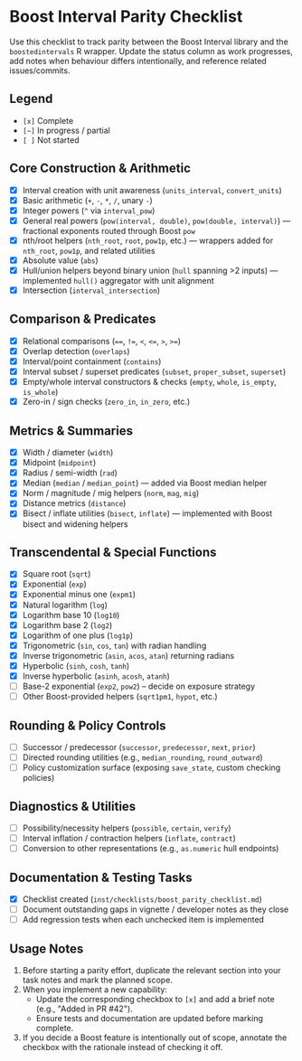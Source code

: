 # Boost Interval Parity Checklist

Use this checklist to track parity between the Boost Interval library and the `boostedintervals` R wrapper. Update the status column as work progresses, add notes when behaviour differs intentionally, and reference related issues/commits.

## Legend

- `[x]` Complete
- `[~]` In progress / partial
- `[ ]` Not started

## Core Construction & Arithmetic

- [x] Interval creation with unit awareness (`units_interval`, `convert_units`)
- [x] Basic arithmetic (`+`, `-`, `*`, `/`, unary `-`)
- [x] Integer powers (`^` via `interval_pow`)
- [x] General real powers (`pow(interval, double)`, `pow(double, interval)`) — fractional exponents routed through Boost `pow`
- [x] nth/root helpers (`nth_root`, `root`, `pow1p`, etc.) — wrappers added for `nth_root`, `pow1p`, and related utilities
- [x] Absolute value (`abs`)
- [x] Hull/union helpers beyond binary union (`hull` spanning >2 inputs) — implemented `hull()` aggregator with unit alignment
- [x] Intersection (`interval_intersection`)

## Comparison & Predicates

- [x] Relational comparisons (`==`, `!=`, `<`, `<=`, `>`, `>=`)
- [x] Overlap detection (`overlaps`)
- [x] Interval/point containment (`contains`)
- [x] Interval subset / superset predicates (`subset`, `proper_subset`, `superset`)
- [x] Empty/whole interval constructors & checks (`empty`, `whole`, `is_empty`, `is_whole`)
- [x] Zero-in / sign checks (`zero_in`, `in_zero`, etc.)

## Metrics & Summaries

- [x] Width / diameter (`width`)
- [x] Midpoint (`midpoint`)
- [x] Radius / semi-width (`rad`)
- [x] Median (`median` / `median_point`) — added via Boost median helper
- [x] Norm / magnitude / mig helpers (`norm`, `mag`, `mig`)
- [x] Distance metrics (`distance`)
- [x] Bisect / inflate utilities (`bisect`, `inflate`) — implemented with Boost bisect and widening helpers

## Transcendental & Special Functions

- [x] Square root (`sqrt`)
- [x] Exponential (`exp`)
- [x] Exponential minus one (`expm1`)
- [x] Natural logarithm (`log`)
- [x] Logarithm base 10 (`log10`)
- [x] Logarithm base 2 (`log2`)
- [x] Logarithm of one plus (`log1p`)
- [x] Trigonometric (`sin`, `cos`, `tan`) with radian handling
- [x] Inverse trigonometric (`asin`, `acos`, `atan`) returning radians
- [x] Hyperbolic (`sinh`, `cosh`, `tanh`)
- [x] Inverse hyperbolic (`asinh`, `acosh`, `atanh`)
- [ ] Base-2 exponential (`exp2`, `pow2`) – decide on exposure strategy
- [ ] Other Boost-provided helpers (`sqrt1pm1`, `hypot`, etc.)

## Rounding & Policy Controls

- [ ] Successor / predecessor (`successor`, `predecessor`, `next`, `prior`)
- [ ] Directed rounding utilities (e.g., `median_rounding`, `round_outward`)
- [ ] Policy customization surface (exposing `save_state`, custom checking policies)

## Diagnostics & Utilities

- [ ] Possibility/necessity helpers (`possible`, `certain`, `verify`)
- [ ] Interval inflation / contraction helpers (`inflate`, `contract`)
- [ ] Conversion to other representations (e.g., `as.numeric` hull endpoints)

## Documentation & Testing Tasks

- [x] Checklist created (`inst/checklists/boost_parity_checklist.md`)
- [ ] Document outstanding gaps in vignette / developer notes as they close
- [ ] Add regression tests when each unchecked item is implemented

## Usage Notes

1. Before starting a parity effort, duplicate the relevant section into your task notes and mark the planned scope.
2. When you implement a new capability:
   - Update the corresponding checkbox to `[x]` and add a brief note (e.g., "Added in PR #42").
   - Ensure tests and documentation are updated before marking complete.
3. If you decide a Boost feature is intentionally out of scope, annotate the checkbox with the rationale instead of checking it off.
